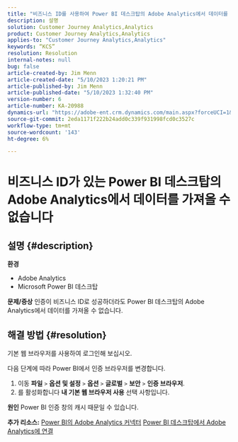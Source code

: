 ```yaml
---
title: "비즈니스 ID를 사용하여 Power BI 데스크탑의 Adobe Analytics에서 데이터를 가져올 수 없음"
description: 설명
solution: Customer Journey Analytics,Analytics
product: Customer Journey Analytics,Analytics
applies-to: "Customer Journey Analytics,Analytics"
keywords: “KCS”
resolution: Resolution
internal-notes: null
bug: false
article-created-by: Jim Menn
article-created-date: "5/10/2023 1:20:21 PM"
article-published-by: Jim Menn
article-published-date: "5/10/2023 1:32:40 PM"
version-number: 6
article-number: KA-20988
dynamics-url: "https://adobe-ent.crm.dynamics.com/main.aspx?forceUCI=1&pagetype=entityrecord&etn=knowledgearticle&id=0153d469-35ef-ed11-8849-6045bd006295"
source-git-commit: 2eda1171f222b24add0c339f931998fcd0c3527c
workflow-type: tm+mt
source-wordcount: '143'
ht-degree: 6%

---
```


# 비즈니스 ID가 있는 Power BI 데스크탑의 Adobe Analytics에서 데이터를 가져올 수 없습니다

## 설명 {#description}


<b>환경</b>

- Adobe Analytics
- Microsoft Power BI 데스크탑




<b>문제/증상</b>
인증이 비즈니스 ID로 성공하더라도 Power BI 데스크탑의 Adobe Analytics에서 데이터를 가져올 수 없습니다.


## 해결 방법 {#resolution}


기본 웹 브라우저를 사용하여 로그인해 보십시오.

다음 단계에 따라 Power BI에서 인증 브라우저를 변경합니다.

1. 이동 <b>파일</b> `>`  <b>옵션 및 설정</b> `>`  <b>옵션</b> `>`  <b>글로벌</b> `>`  <b>보안</b> `>`  <b>인증 브라우저</b>.
2. 를 활성화합니다 <b>내 기본 웹 브라우저 사용</b> 선택 사항입니다.


<b>원인</b>
Power BI 인증 창의 캐시 때문일 수 있습니다.

<b>추가 리소스:</b>
[Power BI의 Adobe Analytics 커넥터](https://experienceleague.adobe.com/docs/analytics-learn/tutorials/integrations/power-bi/adobe-analytics-connector-in-power-bi.html?lang=en)
[Power BI 데스크탑에서 Adobe Analytics에 연결](https://learn.microsoft.com/en-us/power-bi/connect-data/desktop-connect-adobe-analytics)
